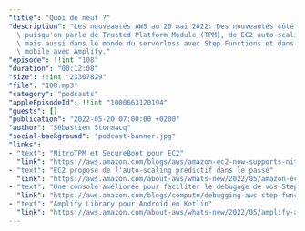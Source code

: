 ```yaml
---
"title": "Quoi de neuf ?"
"description": "Les nouveautés AWS au 20 mai 2022: Des nouveautés côté infrastructure\
  \ puisqu'on parle de Trusted Platform Module (TPM), de EC2 auto-scaling et de Backup,\
  \ mais aussi dans le monde du serverless avec Step Functions et dans le monde du\
  \ mobile avec Amplify."
"episode": !!int "108"
"duration": "00:12:08"
"size": !!int "23307829"
"file": "108.mp3"
"category": "podcasts"
"appleEpisodeId": !!int "1000663120194"
"guests": []
"publication": "2022-05-20 07:00:00 +0200"
"author": "Sébastien Stormacq"
"social-background": "podcast-banner.jpg"
"links":
- "text": "NitroTPM et SecureBoot pour EC2"
  "link": "https://aws.amazon.com/blogs/aws/amazon-ec2-now-supports-nitrotpm-and-uefi-secure-boot/"
- "text": "EC2 propose de l'auto-scaling prédictif dans le passé"
  "link": "https://aws.amazon.com/about-aws/whats-new/2022/05/amazon-ec2-auto-scaling-backfill-predictive-scaling-forecasts-accuracy-validate/"
- "text": "Une console améliorée pour faciliter le debugage de vos Step Functions"
  "link": "https://aws.amazon.com/blogs/compute/debugging-aws-step-functions-executions-with-the-new-console-experience/"
- "text": "Amplify Library pour Android en Kotlin"
  "link": "https://aws.amazon.com/about-aws/whats-new/2022/05/amplify-android-library-developer-preview-kotlin/"
---
```

